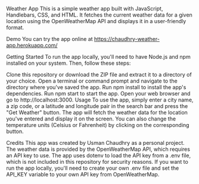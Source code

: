 Weather App
This is a simple weather app built with JavaScript, Handlebars, CSS, and HTML. It fetches the current weather data for a given location using the OpenWeatherMap API and displays it in a user-friendly format.

Demo
You can try the app online at https://chaudhry-weather-app.herokuapp.com/

Getting Started
To run the app locally, you'll need to have Node.js and npm installed on your system. Then, follow these steps:

Clone this repository or download the ZIP file and extract it to a directory of your choice.
Open a terminal or command prompt and navigate to the directory where you've saved the app.
Run npm install to install the app's dependencies.
Run npm start to start the app.
Open your web browser and go to http://localhost:3000.
Usage
To use the app, simply enter a city name, a zip code, or a latitude and longitude pair in the search bar and press the "Get Weather" button. The app will fetch the weather data for the location you've entered and display it on the screen. You can also change the temperature units (Celsius or Fahrenheit) by clicking on the corresponding button.

Credits
This app was created by Usman Chaudhry as a personal project. The weather data is provided by the OpenWeatherMap API, which requires an API key to use. The app uses dotenv to load the API key from a .env file, which is not included in this repository for security reasons. If you want to run the app locally, you'll need to create your own .env file and set the API_KEY variable to your own API key from OpenWeatherMap.